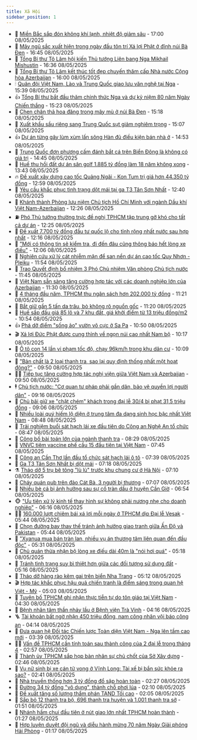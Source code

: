 ```yaml
---
title: Xã Hội
sidebar_position: 1
---
```


<!-- dantri-xa-hoi:START -->
- 🫣 [Miền Bắc sắp đón không khí lạnh, nhiệt độ giảm sâu](https://dantri.com.vn/xa-hoi/mien-bac-sap-don-khong-khi-lanh-nhiet-do-giam-sau-20250508220819459.htm) - 17:00 08/05/2025
- 💼 [Mây ngũ sắc xuất hiện trong ngày đầu tôn trí Xá lợi Phật ở đỉnh núi Bà Đen](https://dantri.com.vn/xa-hoi/may-ngu-sac-xuat-hien-trong-ngay-dau-ton-tri-xa-loi-phat-o-dinh-nui-ba-den-20250508211210095.htm) - 16:45 08/05/2025
- 🎊 [Tổng Bí thư Tô Lâm hội kiến Thủ tướng Liên bang Nga Mikhail Mishustin](https://dantri.com.vn/xa-hoi/tong-bi-thu-to-lam-hoi-kien-thu-tuong-lien-bang-nga-mikhail-mishustin-20250508233601667.htm) - 16:36 08/05/2025
- 🙉 [Tổng Bí thư Tô Lâm kết thúc tốt đẹp chuyến thăm cấp Nhà nước Cộng hòa Azerbaijan](https://dantri.com.vn/xa-hoi/tong-bi-thu-to-lam-ket-thuc-tot-dep-chuyen-tham-cap-nha-nuoc-cong-hoa-azerbaijan-20250508230005941.htm) - 16:00 08/05/2025
- 🕯 [Quân đội Việt Nam, Lào và Trung Quốc giao lưu văn nghệ tại Nga](https://dantri.com.vn/xa-hoi/quan-doi-viet-nam-lao-va-trung-quoc-giao-luu-van-nghe-tai-nga-20250508223518021.htm) - 15:39 08/05/2025
- 👍 [Tổng Bí thư bắt đầu thăm chính thức Nga và dự kỷ niệm 80 năm Ngày Chiến thắng](https://dantri.com.vn/xa-hoi/tong-bi-thu-bat-dau-tham-chinh-thuc-nga-va-du-ky-niem-80-nam-ngay-chien-thang-20250508222606253.htm) - 15:23 08/05/2025
- 🤖 [Chen chân thả hoa đăng trong mây mù ở núi Bà Đen](https://dantri.com.vn/xa-hoi/chen-chan-tha-hoa-dang-trong-may-mu-o-nui-ba-den-20250508204625746.htm) - 15:18 08/05/2025
- 🙉 [Xuất khẩu sầu riêng sang Trung Quốc sụt giảm nghiêm trọng](https://dantri.com.vn/xa-hoi/xuat-khau-sau-rieng-sang-trung-quoc-sut-giam-nghiem-trong-20250508220304777.htm) - 15:07 08/05/2025
- 👍 [Dự án từng gây lùm xùm lấn sông Hàn đủ điều kiện bán nhà ở](https://dantri.com.vn/xa-hoi/du-an-tung-gay-lum-xum-lan-song-han-du-dieu-kien-ban-nha-o-20250508201536620.htm) - 14:53 08/05/2025
- 🗽 [Trung Quốc đơn phương cấm đánh bắt cá trên Biển Đông là không có giá trị](https://dantri.com.vn/xa-hoi/trung-quoc-don-phuong-cam-danh-bat-ca-tren-bien-dong-la-khong-co-gia-tri-20250508213753942.htm) - 14:45 08/05/2025
- 🗽 [Huế thu hồi đất dự án sân golf 1.885 tỷ đồng làm 18 năm không xong](https://dantri.com.vn/xa-hoi/hue-thu-hoi-dat-du-an-san-golf-1885-ty-dong-lam-18-nam-khong-xong-20250508192449968.htm) - 13:43 08/05/2025
- 🔥 [Đề xuất xây dựng cao tốc Quảng Ngãi - Kon Tum trị giá hơn 44.350 tỷ đồng](https://dantri.com.vn/xa-hoi/de-xuat-xay-dung-cao-toc-quang-ngai-kon-tum-tri-gia-hon-44350-ty-dong-20250508194124761.htm) - 12:59 08/05/2025
- 🦒 [Yêu cầu khắc phục tình trạng dột mái tại ga T3 Tân Sơn Nhất](https://dantri.com.vn/xa-hoi/yeu-cau-khac-phuc-tinh-trang-dot-mai-tai-ga-t3-tan-son-nhat-20250508190510565.htm) - 12:40 08/05/2025
- 🧐 [Khánh thành Phòng lưu niệm Chủ tịch Hồ Chí Minh với ngành Dầu khí Việt Nam-Azerbaijan](https://dantri.com.vn/xa-hoi/khanh-thanh-phong-luu-niem-chu-tich-ho-chi-minh-voi-nganh-dau-khi-viet-nam-azerbaijan-20250508192632724.htm) - 12:26 08/05/2025
- ⛽️ [Phó Thủ tướng thường trực đề nghị TPHCM tập trung gỡ khó cho tất cả dự án](https://dantri.com.vn/xa-hoi/pho-thu-tuong-thuong-truc-de-nghi-tphcm-tap-trung-go-kho-cho-tat-ca-du-an-20250508191612614.htm) - 12:25 08/05/2025
- 🚀 [Đề xuất 7.700 tỷ đồng đầu tư quốc lộ cho tỉnh rộng nhất nước sau hợp nhất](https://dantri.com.vn/xa-hoi/de-xuat-7700-ty-dong-dau-tu-quoc-lo-cho-tinh-rong-nhat-nuoc-sau-hop-nhat-20250508183745053.htm) - 12:16 08/05/2025
- 🦒 [&quot;Mới có thông tin sẽ kiểm tra, đi đến đâu cũng thông báo hết lòng xe điếu&quot;](https://dantri.com.vn/xa-hoi/moi-co-thong-tin-se-kiem-tra-di-den-dau-cung-thong-bao-het-long-xe-dieu-20250508184739812.htm) - 12:06 08/05/2025
- 🦅 [Nghiên cứu xử lý cát nhiễm mặn để san nền dự án cao tốc Quy Nhơn - Pleiku](https://dantri.com.vn/xa-hoi/nghien-cuu-xu-ly-cat-nhiem-man-de-san-nen-du-an-cao-toc-quy-nhon-pleiku-20250508181911091.htm) - 11:54 08/05/2025
- 🚀 [Trao Quyết định bổ nhiệm 3 Phó Chủ nhiệm Văn phòng Chủ tịch nước](https://dantri.com.vn/xa-hoi/trao-quyet-dinh-bo-nhiem-3-pho-chu-nhiem-van-phong-chu-tich-nuoc-20250508184505112.htm) - 11:45 08/05/2025
- 🦅 [Việt Nam sẵn sàng tăng cường hợp tác với các doanh nghiệp lớn của Azerbaijan](https://dantri.com.vn/xa-hoi/viet-nam-san-sang-tang-cuong-hop-tac-voi-cac-doanh-nghiep-lon-cua-azerbaijan-20250508183025588.htm) - 11:30 08/05/2025
- 🤠 [4 tháng đầu năm, TPHCM thu ngân sách hơn 202.000 tỷ đồng](https://dantri.com.vn/xa-hoi/4-thang-dau-nam-tphcm-thu-ngan-sach-hon-202000-ty-dong-20250508180347740.htm) - 11:21 08/05/2025
- 💄 [Bắt giữ gần 5 tấn da trâu, bò không rõ nguồn gốc](https://dantri.com.vn/xa-hoi/bat-giu-gan-5-tan-da-trau-bo-khong-ro-nguon-goc-20250508175858553.htm) - 11:20 08/05/2025
- 🥷 [Huế sắp đấu giá 85 lô và 7 khu đất, giá khởi điểm từ 13 triệu đồng/m2](https://dantri.com.vn/xa-hoi/hue-sap-dau-gia-85-lo-va-7-khu-dat-gia-khoi-diem-tu-13-trieu-dongm2-20250508163606314.htm) - 10:54 08/05/2025
- 👍 [Phá dỡ điểm &quot;sống ảo&quot; vườn vô cực ở Sa Pa](https://dantri.com.vn/xa-hoi/pha-do-diem-song-ao-vuon-vo-cuc-o-sa-pa-20250508171745003.htm) - 10:50 08/05/2025
- 🎬 [Xá lợi Đức Phật được cung thỉnh về ngọn núi cao nhất Nam bộ](https://dantri.com.vn/xa-hoi/xa-loi-duc-phat-duoc-cung-thinh-ve-ngon-nui-cao-nhat-nam-bo-20250508155254227.htm) - 10:17 08/05/2025
- 🦒 [Ô tô con 14 lần vi phạm tốc độ, chạy 96km/h trong khu dân cư](https://dantri.com.vn/xa-hoi/o-to-con-14-lan-vi-pham-toc-do-chay-96kmh-trong-khu-dan-cu-20250508161515497.htm) - 10:09 08/05/2025
- 🌊 [&quot;Bản chất là 2 loại thanh tra, sao lại quy định thống nhất một hoạt động?&quot;](https://dantri.com.vn/xa-hoi/ban-chat-la-2-loai-thanh-tra-sao-lai-quy-dinh-thong-nhat-mot-hoat-dong-20250508164134642.htm) - 09:50 08/05/2025
- 🧑‍💻 [Tiếp tục tăng cường hợp tác nghị viện giữa Việt Nam và Azerbaijan](https://dantri.com.vn/xa-hoi/tiep-tuc-tang-cuong-hop-tac-nghi-vien-giua-viet-nam-va-azerbaijan-20250508165003585.htm) - 09:50 08/05/2025
- 🕴 [Chủ tịch nước: &quot;Cơ quan tư pháp phải gần dân, bảo vệ quyền lợi người dân&quot;](https://dantri.com.vn/xa-hoi/chu-tich-nuoc-co-quan-tu-phap-phai-gan-dan-bao-ve-quyen-loi-nguoi-dan-20250508161112390.htm) - 09:16 08/05/2025
- 🤔 [Chủ bãi giữ xe &quot;chặt chém&quot; khách trong đại lễ 30/4 bị phạt 31,5 triệu đồng](https://dantri.com.vn/xa-hoi/chu-bai-giu-xe-chat-chem-khach-trong-dai-le-304-bi-phat-315-trieu-dong-20250508155042095.htm) - 09:06 08/05/2025
- 💄 [Nhiều loài quý hiếm lộ diện ở trung tâm đa dạng sinh học bậc nhất Việt Nam](https://dantri.com.vn/xa-hoi/nhieu-loai-quy-hiem-lo-dien-o-trung-tam-da-dang-sinh-hoc-bac-nhat-viet-nam-20250508114646260.htm) - 08:48 08/05/2025
- 🧠 [Trải nghiệm buổi sát hạch lái xe đầu tiên do Công an Nghệ An tổ chức](https://dantri.com.vn/xa-hoi/trai-nghiem-buoi-sat-hach-lai-xe-dau-tien-do-cong-an-nghe-an-to-chuc-20250508130111221.htm) - 08:47 08/05/2025
- 🦣 [Công bố bài toán lớn của ngành thanh tra](https://dantri.com.vn/xa-hoi/cong-bo-bai-toan-lon-cua-nganh-thanh-tra-20250508150637634.htm) - 08:29 08/05/2025
- 💫 [VNVC tiêm vaccine phế cầu 15 đầu tiên tại Việt Nam](https://dantri.com.vn/xa-hoi/vnvc-tiem-vaccine-phe-cau-15-dau-tien-tai-viet-nam-20250508142912592.htm) - 07:45 08/05/2025
- 🚀 [Công an Cần Thơ lần đầu tổ chức sát hạch lái ô tô](https://dantri.com.vn/xa-hoi/cong-an-can-tho-lan-dau-to-chuc-sat-hach-lai-o-to-20250508143018150.htm) - 07:39 08/05/2025
- 🤔 [Ga T3 Tân Sơn Nhất bị dột mái](https://dantri.com.vn/xa-hoi/ga-t3-tan-son-nhat-bi-dot-mai-20250508141127568.htm) - 07:18 08/05/2025
- ⚗️ [Tháo dỡ 5 trụ bê tông &quot;lù lù&quot; trước khu chung cư ở Hà Nội](https://dantri.com.vn/xa-hoi/thao-do-5-tru-be-tong-lu-lu-truoc-khu-chung-cu-o-ha-noi-20250508140336498.htm) - 07:10 08/05/2025
- 🫶 [Cháy quán pub trên đảo Cát Bà, 3 người bị thương](https://dantri.com.vn/xa-hoi/chay-quan-pub-tren-dao-cat-ba-3-nguoi-bi-thuong-20250508140501958.htm) - 07:07 08/05/2025
- 🌮 [Nhiều bè cá bị ảnh hưởng sau sự cố tràn dầu ở huyện Cần Giờ](https://dantri.com.vn/xa-hoi/nhieu-be-ca-bi-anh-huong-sau-su-co-tran-dau-o-huyen-can-gio-20250508131549456.htm) - 06:54 08/05/2025
- 🐵 [&quot;Ưu tiên xử lý kinh tế thay hình sự không phải nương nhẹ cho doanh nghiệp&quot;](https://dantri.com.vn/xa-hoi/uu-tien-xu-ly-kinh-te-thay-hinh-su-khong-phai-nuong-nhe-cho-doanh-nghiep-20250508130136699.htm) - 06:16 08/05/2025
- 🧑‍🏫 [160.000 lượt chiêm bái xá lợi mỗi ngày ở TPHCM dịp Đại lễ Vesak](https://dantri.com.vn/xa-hoi/160000-luot-chiem-bai-xa-loi-moi-ngay-o-tphcm-dip-dai-le-vesak-20250508115849736.htm) - 05:44 08/05/2025
- 💫 [Chọn đường bay thay thế tránh ảnh hưởng giao tranh giữa Ấn Độ và Pakistan](https://dantri.com.vn/xa-hoi/chon-duong-bay-thay-the-tranh-anh-huong-giao-tranh-giua-an-do-va-pakistan-20250508123435007.htm) - 05:44 08/05/2025
- 🦩 [&quot;Xyanua mua bán tràn lan, nhiều vụ án thương tâm liên quan đến đầu độc&quot;](https://dantri.com.vn/xa-hoi/xyanua-mua-ban-tran-lan-nhieu-vu-an-thuong-tam-lien-quan-den-dau-doc-20250508121708474.htm) - 05:31 08/05/2025
- 🦄 [Chủ quán thừa nhận bộ lòng xe điếu dài 40m là &quot;nói hơi quá&quot;](https://dantri.com.vn/xa-hoi/chu-quan-thua-nhan-bo-long-xe-dieu-dai-40m-la-noi-hoi-qua-20250508121702934.htm) - 05:18 08/05/2025
- 💂 [Tránh tình trạng suy bì thiệt hơn giữa các đối tượng sử dụng đất](https://dantri.com.vn/xa-hoi/tranh-tinh-trang-suy-bi-thiet-hon-giua-cac-doi-tuong-su-dung-dat-20250508120144915.htm) - 05:16 08/05/2025
- 💄 [Tháo dỡ hàng rào kẽm gai trên biển Nha Trang](https://dantri.com.vn/xa-hoi/thao-do-hang-rao-kem-gai-tren-bien-nha-trang-20250508114807971.htm) - 05:12 08/05/2025
- 🎬 [Hợp tác khắc phục hậu quả chiến tranh là điểm sáng trong quan hệ Việt - Mỹ](https://dantri.com.vn/xa-hoi/hop-tac-khac-phuc-hau-qua-chien-tranh-la-diem-sang-trong-quan-he-viet-my-20250508104037912.htm) - 05:03 08/05/2025
- 👀 [Tuyên bố TPHCM ghi nhận thực tiễn tự do tôn giáo tại Việt Nam](https://dantri.com.vn/xa-hoi/tuyen-bo-tphcm-ghi-nhan-thuc-tien-tu-do-ton-giao-tai-viet-nam-20250508104754890.htm) - 04:30 08/05/2025
- 💃 [Bệnh nhân tâm thần nhảy lầu ở Bệnh viện Trà Vinh](https://dantri.com.vn/xa-hoi/benh-nhan-tam-than-nhay-lau-o-benh-vien-tra-vinh-20250508105052912.htm) - 04:16 08/05/2025
- 🪜 [Tài khoản bất ngờ nhận 450 triệu đồng, nam công nhân vội báo công an](https://dantri.com.vn/xa-hoi/tai-khoan-bat-ngo-nhan-450-trieu-dong-nam-cong-nhan-voi-bao-cong-an-20250508101815201.htm) - 04:14 08/05/2025
- 📝 [Đưa quan hệ Đối tác Chiến lược Toàn diện Việt Nam - Nga lên tầm cao mới](https://dantri.com.vn/xa-hoi/dua-quan-he-doi-tac-chien-luoc-toan-dien-viet-nam-nga-len-tam-cao-moi-20250508095604528.htm) - 03:39 08/05/2025
- 🧑‍💻 [Vấn đề TPHCM cần tính toán sau thành công của 2 đại lễ trong tháng 4](https://dantri.com.vn/xa-hoi/van-de-tphcm-can-tinh-toan-sau-thanh-cong-cua-2-dai-le-trong-thang-4-20250508093232449.htm) - 02:57 08/05/2025
- 👺 [Thành ủy TPHCM sắp họp bàn nhân sự chủ chốt của Sở Xây dựng](https://dantri.com.vn/xa-hoi/thanh-uy-tphcm-sap-hop-ban-nhan-su-chu-chot-cua-so-xay-dung-20250508092723451.htm) - 02:46 08/05/2025
- 🌮 [Vụ nữ sinh bị xe cán tử vong ở Vĩnh Long: Tài xế bị bắn sức khỏe ra sao?](https://dantri.com.vn/xa-hoi/vu-nu-sinh-bi-xe-can-tu-vong-o-vinh-long-tai-xe-bi-ban-suc-khoe-ra-sao-20250508092209263.htm) - 02:41 08/05/2025
- 🤭 [Nhà truyền thống hơn 3 tỷ đồng đổ sập hoàn toàn](https://dantri.com.vn/xa-hoi/nha-truyen-thong-hon-3-ty-dong-do-sap-hoan-toan-20250508092104084.htm) - 02:27 08/05/2025
- 💪 [Đường 34 tỷ đồng &quot;vô dụng&quot;, thành chỗ phơi lúa](https://dantri.com.vn/xa-hoi/duong-34-ty-dong-vo-dung-thanh-cho-phoi-lua-20250508083537784.htm) - 02:10 08/05/2025
- 🧰 [Đề xuất tăng số lượng thẩm phán TAND Tối cao](https://dantri.com.vn/xa-hoi/de-xuat-tang-so-luong-tham-phan-tand-toi-cao-20250508085625393.htm) - 02:05 08/05/2025
- 🤡 [Sắp bỏ 12 thanh tra bộ, 696 thanh tra huyện và 1.001 thanh tra sở](https://dantri.com.vn/xa-hoi/sap-bo-12-thanh-tra-bo-696-thanh-tra-huyen-va-1001-thanh-tra-so-20250508082330499.htm) - 01:51 08/05/2025
- 🦆 [Nhánh hầm chui đầu tiên ở nút giao lớn nhất TPHCM hoàn thành](https://dantri.com.vn/xa-hoi/nhanh-ham-chui-dau-tien-o-nut-giao-lon-nhat-tphcm-hoan-thanh-20250507234432619.htm) - 01:27 08/05/2025
- 🦍 [Hợp luyện duyệt đội ngũ và diễu hành mừng 70 năm Ngày Giải phóng Hải Phòng](https://dantri.com.vn/xa-hoi/hop-luyen-duyet-doi-ngu-va-dieu-hanh-mung-70-nam-ngay-giai-phong-hai-phong-20250508074600504.htm) - 01:17 08/05/2025<!-- dantri-xa-hoi:END -->
